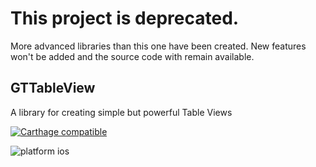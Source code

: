 # This project is deprecated.
More advanced libraries than this one have been created.
New features won't be added and the source code with remain available.

## GTTableView

A library for creating simple but powerful Table Views

[![Carthage compatible](https://img.shields.io/badge/Carthage-compatible-4BC51D.svg?style=flat)](https://github.com/Carthage/Carthage)

![platform ios](https://img.shields.io/badge/platform-iOS-lightgrey.svg)
